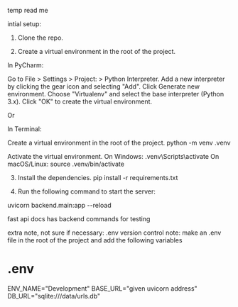 temp read me

intial setup:

1. Clone the repo.

2. Create a virtual environment in the root of the project.

In PyCharm:

Go to File > Settings > Project: <Project Name> > Python Interpreter.
Add a new interpreter by clicking the gear icon and selecting "Add".
   Click Generate new environment.
   Choose "Virtualenv" and select the base interpreter (Python 3.x).
   Click "OK" to create the virtual environment.

Or 

In Terminal:

Create a virtual environment in the root of the project.
   python -m venv .venv

Activate the virtual environment.
   On Windows:
      .venv\Scripts\activate
   On macOS/Linux:
      source .venv/bin/activate

3. Install the dependencies.
pip install -r requirements.txt

   
4. Run the following command to start the server:

uvicorn backend.main:app --reload

fast api docs has backend commands for testing


extra note, not sure if necessary:
.env version control note:
make an .env file in the root of the project and add the following variables

# .env

ENV_NAME="Development"
BASE_URL="given uvicorn address"
DB_URL="sqlite:///data/urls.db"